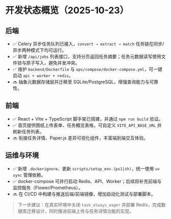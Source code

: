 # 开发状态概览（2025-10-23）

## 后端
- ✅ Celery 异步任务队列已接入，`convert → extract → match` 任务链在同步/异步两种模式下均可运行。
- ✅ 新增 `/api/jobs` 列表接口，支持分页返回任务摘要；任务元数据读写使用文件锁与原子写入，避免并发冲突。
- ✅ 维护 `backend/Dockerfile` 与 `ops/compose/docker-compose.yml`，可一键启动 `api + worker + redis`。
- 🔜 抽象元数据存储层并迁移至 SQLite/PostgreSQL，增强查询能力与可靠性。

## 前端
- ✅ React + Vite + TypeScript 脚手架已搭建，并通过 `npm run build` 验证。
- ✅ 首页提供图纸上传表单、任务概览表格，可自定义 `VITE_API_BASE_URL` 并刷新任务列表。
- 🔜 衔接任务详情、Paper.js 差异可视化组件，丰富端到端交互体验。

## 运维与环境
- ✅ 新增 `.dockerignore`、更新 `scripts/setup_env.(ps1|sh)`，统一使用 `uv sync` 管理依赖。
- ✅ docker-compose 可并行启动 Redis、API、Worker；后续将补充前端与监控服务（Flower/Prometheus）。
- 🔜 在 CI/CD 中构建与推送后端/前端镜像，增加自动化测试与部署脚本。

> 下一步建议：在真实环境中关闭 `task_always_eager` 并部署 Redis，完成数据库迁移设计，同时推进前端上传与任务详情功能的实现。 
